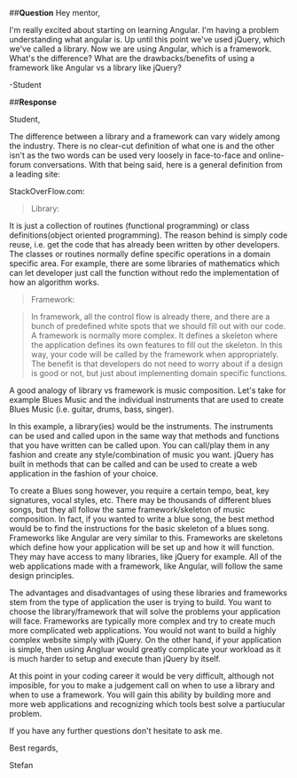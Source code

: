 ##**Question**
Hey mentor,

I'm really excited about starting on learning Angular. I'm having a problem understanding what angular is. Up until this point we've used jQuery, which we've called a library. Now we are using Angular, which is a framework. What's the difference? What are the drawbacks/benefits of using a framework like Angular vs a library like jQuery?

-Student

##**Response**

Student,

The difference between a library and a framework can vary widely among the industry. There is no clear-cut
definition of what one is and the other isn't as the two words can be used very loosely in face-to-face and online-forum conversations. With that being said, here is a general definition from a leading site:

StackOverFlow.com:

>Library:
>
It is just a collection of routines (functional programming) or class definitions(object oriented programming). The reason behind is simply code reuse, i.e. get the code that has already been written by other developers. The classes or routines normally define specific operations in a domain specific area. For example, there are some libraries of mathematics which can let developer just call the function without redo the implementation of how an algorithm works.

>Framework:

>In framework, all the control flow is already there, and there are a bunch of predefined white spots that we should fill out with our code. A framework is normally more complex. It defines a skeleton where the application defines its own features to fill out the skeleton. In this way, your code will be called by the framework when appropriately. The benefit is that developers do not need to worry about if a design is good or not, but just about implementing domain specific functions.


A good analogy of library vs framework is music composition. Let's take for example Blues Music and the individual instruments that are used to create Blues Music (i.e. guitar, drums, bass, singer).

In this example, a library(ies) would be the instruments. The instruments can be used and called upon in the same way that methods and functions that you have written can be called upon. You can call/play them in any fashion and create any style/combination of music you want. jQuery has built in methods that can be called and can be used to create a web application in the fashion of your choice.

To create a Blues song however, you require a certain tempo, beat, key signatures, vocal styles, etc. There may be thousands of different blues songs, but they all follow the same framework/skeleton of music composition. In fact, if you wanted to write a blue song, the best method would be to find the instructions for the basic skeleton of a blues song. Frameworks like Angular are very similar to this. Frameworks are skeletons which define how your application will be set up and how it will function. They may have access to many libraries, like jQuery for example. All of the web applications made with a framework, like Angular, will follow the same design principles.

The advantages and disadvantages of using these libraries and frameworks stem from the type of application the user is trying to build. You want to choose the library/framework that will solve the problems your application will face. Frameworks are typically more complex and try to create much more complicated web applications. You would not want to build a highly complex website simply with jQuery. On the other hand, if your application is simple, then using Angluar would greatly complicate your workload as it is much harder to setup and execute than jQuery by itself.

At this point in your coding career it would be very difficult, although not imposible, for you to make a judgement call on when to use a library and when to use a framework. You will gain this ability by building more and more web applications and recognizing which tools best solve a partiucular problem.

If you have any further questions don't hesitate to ask me.

Best regards,

Stefan
